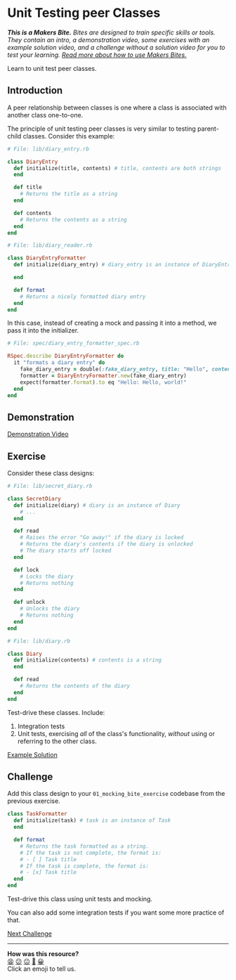 # Unit Testing peer Classes

_**This is a Makers Bite.** Bites are designed to train specific skills or
tools. They contain an intro, a demonstration video, some exercises with an
example solution video, and a challenge without a solution video for you to test
your learning. [Read more about how to use Makers
Bites.](https://github.com/makersacademy/course/blob/main/labels/bites.md)_

Learn to unit test peer classes.

## Introduction

A peer relationship between classes is one where a class is associated with
another class one-to-one.

The principle of unit testing peer classes is very similar to testing
parent-child classes. Consider this example:

```ruby
# File: lib/diary_entry.rb

class DiaryEntry
  def initialize(title, contents) # title, contents are both strings
  end

  def title
    # Returns the title as a string
  end

  def contents
    # Returns the contents as a string
  end
end
```

```ruby
# File: lib/diary_reader.rb

class DiaryEntryFormatter
  def initialize(diary_entry) # diary_entry is an instance of DiaryEntry

  end

  def format
    # Returns a nicely formatted diary entry
  end
end
```

In this case, instead of creating a mock and passing it into a method, we pass
it into the initializer.

```ruby
# File: spec/diary_entry_formatter_spec.rb

RSpec.describe DiaryEntryFormatter do
  it "formats a diary entry" do
    fake_diary_entry = double(:fake_diary_entry, title: "Hello", contents: "Hello, world!")
    formatter = DiaryEntryFormatter.new(fake_diary_entry)
    expect(formatter.format).to eq "Hello: Hello, world!"
  end
end
```

## Demonstration

[Demonstration Video](https://www.youtube.com/watch?v=znbct4MAp9A&t=3545s)

## Exercise

Consider these class designs:

```ruby
# File: lib/secret_diary.rb

class SecretDiary
  def initialize(diary) # diary is an instance of Diary
    # ...
  end

  def read
    # Raises the error "Go away!" if the diary is locked
    # Returns the diary's contents if the diary is unlocked
    # The diary starts off locked
  end

  def lock
    # Locks the diary
    # Returns nothing
  end

  def unlock
    # Unlocks the diary
    # Returns nothing
  end
end
```

```ruby
# File: lib/diary.rb

class Diary
  def initialize(contents) # contents is a string
  end

  def read
    # Returns the contents of the diary
  end
end
```

Test-drive these classes. Include:

1. Integration tests
2. Unit tests, exercising _all_ of the class's functionality, _without_ using or
   referring to the other class.

[Example Solution](https://www.youtube.com/watch?v=znbct4MAp9A&t=4088s)

## Challenge

Add this class design to your `01_mocking_bite_exercise` codebase from the
previous exercise.

```ruby
class TaskFormatter
  def initialize(task) # task is an instance of Task
  end

  def format
    # Returns the task formatted as a string.
    # If the task is not complete, the format is:
    # - [ ] Task title
    # If the task is complete, the format is:
    # - [x] Task title
  end
end
```

Test-drive this class using unit tests and mocking. 

You can also add some integration tests if you want some more practice of that.


[Next Challenge](04_unit_testing_api_requests_bite.md)

<!-- BEGIN GENERATED SECTION DO NOT EDIT -->

---

**How was this resource?**  
[😫](https://airtable.com/shrUJ3t7KLMqVRFKR?prefill_Repository=makersacademy/golden-square&prefill_File=mocking_bites/03_unit_testing_peer_classes_bite.md&prefill_Sentiment=😫) [😕](https://airtable.com/shrUJ3t7KLMqVRFKR?prefill_Repository=makersacademy/golden-square&prefill_File=mocking_bites/03_unit_testing_peer_classes_bite.md&prefill_Sentiment=😕) [😐](https://airtable.com/shrUJ3t7KLMqVRFKR?prefill_Repository=makersacademy/golden-square&prefill_File=mocking_bites/03_unit_testing_peer_classes_bite.md&prefill_Sentiment=😐) [🙂](https://airtable.com/shrUJ3t7KLMqVRFKR?prefill_Repository=makersacademy/golden-square&prefill_File=mocking_bites/03_unit_testing_peer_classes_bite.md&prefill_Sentiment=🙂) [😀](https://airtable.com/shrUJ3t7KLMqVRFKR?prefill_Repository=makersacademy/golden-square&prefill_File=mocking_bites/03_unit_testing_peer_classes_bite.md&prefill_Sentiment=😀)  
Click an emoji to tell us.

<!-- END GENERATED SECTION DO NOT EDIT -->
